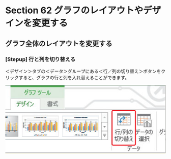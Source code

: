 # Section 62 グラフのレイアウトやデザインを変更する

## グラフ全体のレイアウトを変更する

### [Stepup] 行と列を切り替える

＜デザイン＞タブの＜データ＞グループにある＜行／列の切り替え＞ボタンをクリックすると、グラフの行と列を入れ替えることができます。

![stepup](004.png)
